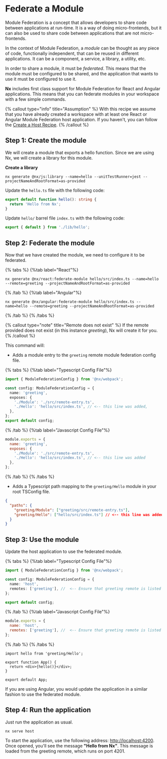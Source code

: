 # Federate a Module

Module Federation is a concept that allows developers to share code between applications at run-time. It is a way of doing micro-frontends, but it can also be used to share code between applications that are not micro-frontends.

In the context of Module Federation, a _module_ can be thought as any piece of code, functionally independent, that can be reused in different applications. It can be a component, a service, a library, a utility, etc.

In order to share a module, it must be _federated_. This means that the module must be configured to be shared, and the application that wants to use it must be configured to use it.

**Nx** includes first class support for Module Federation for React and Angular applications. This means that you can federate modules in your workspace with a few simple commands.

{% callout type="info" title="Assumption" %}
With this recipe we assume that you have already created a workspace with at least one React or Angular Module Federation host application.
If you haven't, you can follow the [Create a Host Recipe](https://nx.dev/recipes/module-federation/create-a-host).
{% /callout %}

## Step 1: Create the module

We will create a module that exports a hello function.
Since we are using Nx, we will create a library for this module.

**Create a library**

```shell
nx generate @nx/js:library --name=hello --unitTestRunner=jest --projectNameAndRootFormat=as-provided
```

Update the `hello.ts` file with the following code:

```typescript {% fileName="hello/src/lib/hello.ts" %}
export default function hello(): string {
  return 'Hello from Nx';
}
```

Update `hello/` barrel file `index.ts` with the following code:

```typescript {% fileName="hello/src/index.ts" %}
export { default } from './lib/hello';
```

## Step 2: Federate the module

Now that we have created the module, we need to configure it to be federated.

{% tabs %}
{%tab label="React"%}

```shell
nx generate @nx/react:federate-module hello/src/index.ts --name=hello --remote=greeting --projectNameAndRootFormat=as-provided
```

{% /tab %}
{%tab label="Angular"%}

```shell
nx generate @nx/angular:federate-module hello/src/index.ts --name=hello --remote=greeting --projectNameAndRootFormat=as-provided
```

{% /tab %}
{% /tabs %}

{% callout type="note" title="Remote does not exist" %}
If the remote provided does not exist (in this instance _greeting_), Nx will create it for you.
{% /callout %}

This command will:

- Adds a module entry to the `greeting` remote module federation config file.

{% tabs %}
{%tab label="Typescript Config File"%}

```typescript {% fileName="greeting/module-federation.config.ts" %}
import { ModuleFederationConfig } from '@nx/webpack';

const config: ModuleFederationConfig = {
  name: 'greeting',
  exposes: {
    './Module': './src/remote-entry.ts',
    './Hello': 'hello/src/index.ts', // <-- this line was added,
  },
};
export default config;
```

{% /tab %}
{%tab label="Javascript Config File"%}

```javascript {% fileName="greeting/module-federation.config.js" %}
module.exports = {
  name: 'greeting',
  exposes: {
    './Module': './src/remote-entry.ts',
    './Hello': 'hello/src/index.ts', // <-- this line was added
  },
};
```

{% /tab %}
{% /tabs %}

- Adds a Typescript path mapping to the `greeting/Hello` module in your root TSConfig file.

```json {% fileName="/tsconfig.base.json" %}
{
  "paths": {
    "greeting/Module": ["greeting/src/remote-entry.ts"],
    "greeting/Hello": ["hello/src/index.ts"] // <-- this line was added
  }
}
```

## Step 3: Use the module

Update the host application to use the federated module.

{% tabs %}
{%tab label="Typescript Config File"%}

```ts {% fileName="host/module-federation.config.ts" %}
import { ModuleFederationConfig } from '@nx/webpack';

const config: ModuleFederationConfig = {
  name: 'host',
  remotes: ['greeting'], //  <-- Ensure that greeting remote is listed here
};

export default config;
```

{% /tab %}
{%tab label="Javascript Config File"%}

```javascript {% fileName="host/module-federation.config.js" %}
module.exports = {
  name: 'host',
  remotes: ['greeting'], //  <-- Ensure that greeting remote is listed here
};
```

{% /tab %}
{% /tabs %}

```tsx {% fileName="host/src/app/app.tsx" %}
import hello from 'greeting/Hello';

export function App() {
  return <div>{hello()}</div>;
}

export default App;
```

If you are using Angular, you would update the application in a similar fashion to use the federated module.

## Step 4: Run the application

Just run the application as usual.

```shell
nx serve host
```

To start the application, use the following address: [http://localhost:4200](http://localhost:4200). Once opened, you'll see the message **"Hello from Nx"**. This message is loaded from the greeting remote, which runs on port 4201.
